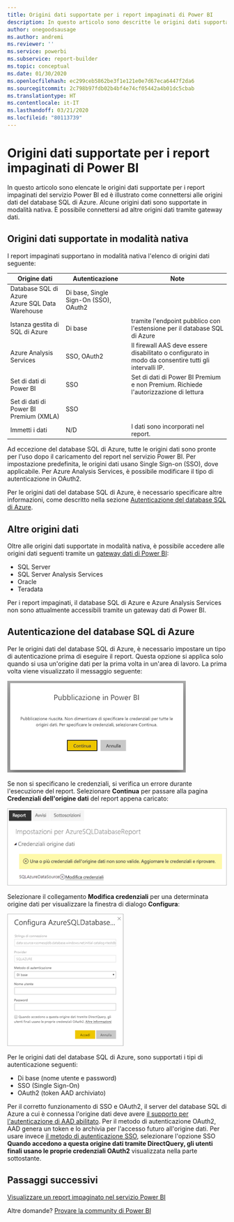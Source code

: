 ```yaml
---
title: Origini dati supportate per i report impaginati di Power BI
description: In questo articolo sono descritte le origini dati supportate per i report impaginati del servizio Power BI ed è illustrato come connettersi alle origini dati del database SQL di Azure.
author: onegoodsausage
ms.author: andremi
ms.reviewer: ''
ms.service: powerbi
ms.subservice: report-builder
ms.topic: conceptual
ms.date: 01/30/2020
ms.openlocfilehash: ec299ceb5862be3f1e121e0e7d67eca6447f2da6
ms.sourcegitcommit: 2c798b97fdb02b4bf4e74cf05442a4b01dc5cbab
ms.translationtype: HT
ms.contentlocale: it-IT
ms.lasthandoff: 03/21/2020
ms.locfileid: "80113739"
---
```

# <a name="supported-data-sources-for-power-bi-paginated-reports"></a>Origini dati supportate per i report impaginati di Power BI

In questo articolo sono elencate le origini dati supportate per i report impaginati del servizio Power BI ed è illustrato come connettersi alle origini dati del database SQL di Azure. Alcune origini dati sono supportate in modalità nativa. È possibile connettersi ad altre origini dati tramite gateway dati.

## <a name="natively-supported-data-sources"></a>Origini dati supportate in modalità nativa

I report impaginati supportano in modalità nativa l'elenco di origini dati seguente:

| Origine dati | Autenticazione | Note |
| --- | --- | --- |
| Database SQL di Azure <br>Azure SQL Data Warehouse | Di base, Single Sign-On (SSO), OAuth2 |   |
| Istanza gestita di SQL di Azure | Di base | tramite l'endpoint pubblico con l'estensione per il database SQL di Azure  |
| Azure Analysis Services | SSO, OAuth2 | Il firewall AAS deve essere disabilitato o configurato in modo da consentire tutti gli intervalli IP.|
| Set di dati di Power BI | SSO | Set di dati di Power BI Premium e non Premium. Richiede l'autorizzazione di lettura |
| Set di dati di Power BI Premium (XMLA) | SSO |   |
| Immetti i dati | N/D | I dati sono incorporati nel report. |

Ad eccezione del database SQL di Azure, tutte le origini dati sono pronte per l'uso dopo il caricamento del report nel servizio Power BI. Per impostazione predefinita, le origini dati usano Single Sign-on (SSO), dove applicabile. Per Azure Analysis Services, è possibile modificare il tipo di autenticazione in OAuth2.

Per le origini dati del database SQL di Azure, è necessario specificare altre informazioni, come descritto nella sezione [Autenticazione del database SQL di Azure](#azure-sql-database-authentication).

## <a name="other-data-sources"></a>Altre origini dati

Oltre alle origini dati supportate in modalità nativa, è possibile accedere alle origini dati seguenti tramite un [gateway dati di Power BI](../service-gateway-onprem.md):

- SQL Server
- SQL Server Analysis Services
- Oracle
- Teradata

Per i report impaginati, il database SQL di Azure e Azure Analysis Services non sono attualmente accessibili tramite un gateway dati di Power BI.

## <a name="azure-sql-database-authentication"></a>Autenticazione del database SQL di Azure

Per le origini dati del database SQL di Azure, è necessario impostare un tipo di autenticazione prima di eseguire il report. Questa opzione si applica solo quando si usa un'origine dati per la prima volta in un'area di lavoro. La prima volta viene visualizzato il messaggio seguente:

![Pubblicazione in Power BI](media/paginated-reports-data-sources/power-bi-paginated-publishing.png)

Se non si specificano le credenziali, si verifica un errore durante l'esecuzione del report. Selezionare **Continua** per passare alla pagina **Credenziali dell'origine dati** del report appena caricato:

![Impostazioni per il database SQL di Azure](media/paginated-reports-data-sources/power-bi-paginated-settings-azure-sql.png)

Selezionare il collegamento **Modifica credenziali** per una determinata origine dati per visualizzare la finestra di dialogo **Configura**:

![Configurare il database SQL di Azure](media/paginated-reports-data-sources/power-bi-paginated-configure-azure-sql.png)

Per le origini dati del database SQL di Azure, sono supportati i tipi di autenticazione seguenti:

- Di base (nome utente e password)
- SSO (Single Sign-On)
- OAuth2 (token AAD archiviato)

Per il corretto funzionamento di SSO e OAuth2, il server del database SQL di Azure a cui è connessa l'origine dati deve avere [il supporto per l'autenticazione di AAD abilitato](https://docs.microsoft.com/azure/sql-database/sql-database-aad-authentication-configure). Per il metodo di autenticazione OAuth2, AAD genera un token e lo archivia per l'accesso futuro all'origine dati. Per usare invece [il metodo di autenticazione SSO](https://docs.microsoft.com/power-bi/service-azure-sql-database-with-direct-connect#single-sign-on), selezionare l'opzione SSO **Quando accedono a questa origine dati tramite DirectQuery, gli utenti finali usano le proprie credenziali OAuth2** visualizzata nella parte sottostante.
  
## <a name="next-steps"></a>Passaggi successivi

[Visualizzare un report impaginato nel servizio Power BI](../consumer/paginated-reports-view-power-bi-service.md)

Altre domande? [Provare la community di Power BI](https://community.powerbi.com/)
